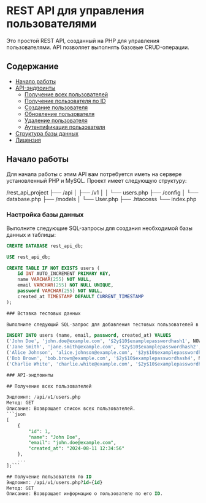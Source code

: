 # REST API для управления пользователями

Это простой REST API, созданный на PHP для управления пользователями. API позволяет выполнять базовые CRUD-операции.

## Содержание

- [Начало работы](#начало-работы)
- [API-эндпоинты](#api-эндпоинты)
  - [Получение всех пользователей](#получение-всех-пользователей)
  - [Получение пользователя по ID](#получение-пользователя-по-id)
  - [Создание пользователя](#создание-пользователя)
  - [Обновление пользователя](#обновление-пользователя)
  - [Удаление пользователя](#удаление-пользователя)
  - [Аутентификация пользователя](#аутентификация-пользователя)
- [Структура базы данных](#структура-базы-данных)
- [Лицензия](#лицензия)

## Начало работы

Для начала работы с этим API вам потребуется иметь на сервере установленный PHP и MySQL. Проект имеет следующую структуру:

/rest_api_project
├── /api
│ ├── /v1
│ │ └── users.php
├── /config
│ └── database.php
├── /models
│ └── User.php
├── .htaccess
└── index.php


### Настройка базы данных

Выполните следующие SQL-запросы для создания необходимой базы данных и таблицы:

```sql
CREATE DATABASE rest_api_db;

USE rest_api_db;

CREATE TABLE IF NOT EXISTS users (
    id INT AUTO_INCREMENT PRIMARY KEY,
    name VARCHAR(255) NOT NULL,
    email VARCHAR(255) NOT NULL UNIQUE,
    password VARCHAR(255) NOT NULL,
    created_at TIMESTAMP DEFAULT CURRENT_TIMESTAMP
);

### Вставка тестовых данных

Выполните следующий SQL-запрос для добавления тестовых пользователей в таблицу users:

INSERT INTO users (name, email, password, created_at) VALUES
('John Doe', 'john.doe@example.com', '$2y$10$examplepasswordhash1', NOW()),
('Jane Smith', 'jane.smith@example.com', '$2y$10$examplepasswordhash2', NOW()),
('Alice Johnson', 'alice.johnson@example.com', '$2y$10$examplepasswordhash3', NOW()),
('Bob Brown', 'bob.brown@example.com', '$2y$10$examplepasswordhash4', NOW()),
('Charlie White', 'charlie.white@example.com', '$2y$10$examplepasswordhash5', NOW());

### API-эндпоинты

## Получение всех пользователей

Эндпоинт: /api/v1/users.php
Метод: GET
Описание: Возвращает список всех пользователей.
```json
[
    {
        "id": 1,
        "name": "John Doe",
        "email": "john.doe@example.com",
        "created_at": "2024-08-11 12:34:56"
    },
    ...
];```

## Получение пользователя по ID
Эндпоинт: /api/v1/users.php?id={id}
Метод: GET
Описание: Возвращает информацию о пользователе по его ID.



